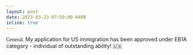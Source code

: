 ```yaml
---
layout: post
date: 2023-03-23 07:59:00-0400
inline: true
---
```


<span style="font-family: Copperplate, fantasy;">General.</span> My application for US immigration has been approved under EB1A category - individual of outstanding ability! 🇺🇸

